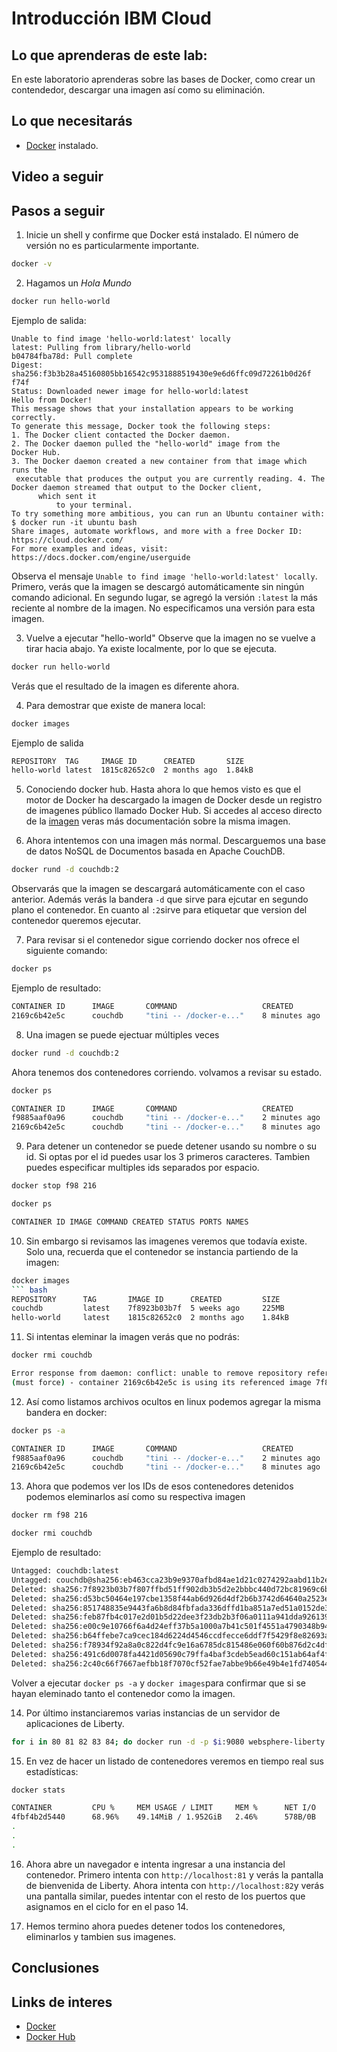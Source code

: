 # Introducción IBM Cloud
## Lo que aprenderas de este lab:
En este laboratorio aprenderas sobre las bases de Docker, como crear un contendedor, descargar una imagen así como su eliminación.
## Lo que necesitarás
- [Docker](https://www.docker.com) instalado.
## Video a seguir
## Pasos a seguir
1. Inicie un shell y confirme que Docker está instalado. El número de versión no es particularmente importante.
```bash
docker -v
```
2. Hagamos un *Hola Mundo*
```bash
docker run hello-world
```
Ejemplo de salida:
```
Unable to find image 'hello-world:latest' locally
latest: Pulling from library/hello-world
b04784fba78d: Pull complete
Digest: sha256:f3b3b28a45160805bb16542c9531888519430e9e6d6ffc09d72261b0d26f f74f
Status: Downloaded newer image for hello-world:latest
Hello from Docker!
This message shows that your installation appears to be working correctly.
To generate this message, Docker took the following steps:
1. The Docker client contacted the Docker daemon.
2. The Docker daemon pulled the "hello-world" image from the
Docker Hub.
3. The Docker daemon created a new container from that image which
runs the
 executable that produces the output you are currently reading. 4. The Docker daemon streamed that output to the Docker client,
      which sent it
          to your terminal.
To try something more ambitious, you can run an Ubuntu container with:
$ docker run -it ubuntu bash
Share images, automate workflows, and more with a free Docker ID: https://cloud.docker.com/
For more examples and ideas, visit: https://docs.docker.com/engine/userguide
```
Observa el mensaje `Unable to find image 'hello-world:latest' locally`. 
Primero, verás que la imagen se descargó automáticamente sin ningún comando adicional. En segundo lugar, 
se agregó la versión `:latest` la más reciente al nombre de la imagen. No especificamos una versión para esta imagen.

3. Vuelve a ejecutar "hello-world" Observe que la imagen no se vuelve a tirar hacia abajo. Ya existe localmente, por lo que se ejecuta.
```bash
docker run hello-world
```
Verás que el resultado de la imagen es diferente ahora.

4. Para demostrar que existe de manera local:
```bash
docker images
```
Ejemplo de salida
```bash
REPOSITORY  TAG     IMAGE ID      CREATED       SIZE 
hello-world latest  1815c82652c0  2 months ago  1.84kB
```
5. Conociendo docker hub.
Hasta ahora lo que hemos visto es que el motor de Docker ha descargado la imagen de Docker desde un registro de imagenes público llamado Docker Hub.
Si accedes al acceso directo de la [imagen](https://hub.docker.com/_/hello-world/) veras más documentación sobre la misma imagen.

6. Ahora intentemos con una imagen más normal. Descarguemos una base de datos NoSQL de Documentos basada en Apache CouchDB.
```bash
docker rund -d couchdb:2
```
Observarás que la imagen se descargará automáticamente con el caso anterior. Además verás la bandera `-d` que sirve para ejcutar en segundo plano el contenedor. 
En cuanto al `:2`sirve para etiquetar que version del contenedor queremos ejecutar. 

7. Para revisar si el contenedor sigue corriendo docker nos ofrece el siguiente comando:
```bash
docker ps
```
Ejemplo de resultado:
```bash
CONTAINER ID      IMAGE       COMMAND                   CREATED         STATUS        PORTS       NAMES
2169c6b42e5c      couchdb     "tini -- /docker-e..."    8 minutes ago   Up 8 minutes  5984/tcp    nervous_poincare
```
8. Una imagen se puede ejectuar múltiples veces
```bash
docker rund -d couchdb:2
```
Ahora tenemos dos contenedores corriendo. volvamos a revisar su estado.
```bash
docker ps
```
```bash
CONTAINER ID      IMAGE       COMMAND                   CREATED         STATUS        PORTS       NAMES
f9885aaf0a96      couchdb     "tini -- /docker-e..."    2 minutes ago   Up 2 minutes  5984/tcp    brave_booth
2169c6b42e5c      couchdb     "tini -- /docker-e..."    8 minutes ago   Up 8 minutes  5984/tcp    nervous_poincare
```
9. Para detener un contenedor se puede detener usando su nombre o su id. Si optas por el id puedes usar los 3 primeros caracteres.
Tambien puedes especificar multiples ids separados por espacio.
```bash
docker stop f98 216
```
```bash
docker ps
```
```bash
CONTAINER ID IMAGE COMMAND CREATED STATUS PORTS NAMES
```
10. Sin embargo si revisamos las imagenes veremos que todavía existe. Solo una, recuerda que el contenedor se instancia partiendo de la imagen:
```bash
docker images
``` bash
REPOSITORY      TAG       IMAGE ID      CREATED         SIZE
couchdb         latest    7f8923b03b7f  5 weeks ago     225MB
hello-world     latest    1815c82652c0  2 months ago    1.84kB
```
11. Si intentas eleminar la imagen verás que no podrás:
```bash
docker rmi couchdb
```
```bash
Error response from daemon: conflict: unable to remove repository reference "couchdb" 
(must force) - container 2169c6b42e5c is using its referenced image 7f8923b03b7f
```
12. Así como listamos archivos ocultos en linux podemos agregar la misma bandera en docker:
```bash
docker ps -a
```
```bash
CONTAINER ID      IMAGE       COMMAND                   CREATED         STATUS                NAMES
f9885aaf0a96      couchdb     "tini -- /docker-e..."    2 minutes ago   Exited 2 minutes ago  brave_booth
2169c6b42e5c      couchdb     "tini -- /docker-e..."    8 minutes ago   Exited 4 minutes ago  nervous_poincare
```
13. Ahora que podemos ver los IDs de esos contenedores detenidos podemos eleminarlos así como su respectiva imagen
```bash
docker rm f98 216
```
```bash
docker rmi couchdb
```
Ejemplo de resultado:
```bash
Untagged: couchdb:latest
Untagged: couchdb@sha256:eb463cca23b9e9370afbd84ae1d21c0274292aabd11b2e5b904d 4be2899141ff
Deleted: sha256:7f8923b03b7f807ffbd51ff902db3b5d2e2bbbc440d72bc81969c6b05631 7c8a
Deleted: sha256:d53bc50464e197cbe1358f44ab6d926d4df2b6b3742d64640a2523e46401 04c4
Deleted: sha256:851748835e9443fa6b8d84fbfada336dffd1ba851a7ed51a0152de3e3115 b693
Deleted: sha256:feb87fb4c017e2d01b5d22dee3f23db2b3f06a0111a941dda926139edc02 7c8e
Deleted: sha256:e00c9e10766f6a4d24eff37b5a1000a7b41c501f4551a4790348b94ff179 ca53
Deleted: sha256:b64ffebe7ca9cec184d6224d4546ccdfecce6ddf7f5429f8e82693a8372c f599
Deleted: sha256:f78934f92a8a0c822d4fc9e16a6785dc815486e060f60b876d2c4df19255 84d8
Deleted: sha256:491c6d0078fa4421d05690c79ffa4baf3cdeb5ead60c151ab64af4fb6d4d 93dc
Deleted: sha256:2c40c66f7667aefbb18f7070cf52fae7abbe9b66e49b4e1fd740544e7cea ebdc 
```
Volver a ejecutar `docker ps -a` y `docker images`para confirmar que si se hayan eleminado tanto el contenedor como la imagen.

14. Por último instanciaremos varias instancias de un servidor de aplicaciones de Liberty.
```bash
for i in 80 81 82 83 84; do docker run -d -p $i:9080 websphere-liberty:webProfile7 ; done
```
15. En vez de hacer un listado de contenedores veremos en tiempo real sus estadísticas:
```bash
docker stats
```
```bash
CONTAINER         CPU %     MEM USAGE / LIMIT     MEM %      NET I/O        BLOCK I/O     PIDS 
4fbf4b2d5440      68.96%    49.14MiB / 1.952GiB   2.46%      578B/0B        0B / 766kB    35
.
.
.
```
16. Ahora abre un navegador e intenta ingresar a una instancia del contenedor.
Primero intenta con `http://localhost:81` y verás la pantalla de bienvenida de Liberty.
Ahora intenta con `http://localhost:82`y verás una pantalla similar, puedes intentar con el resto de los puertos que asignamos en el ciclo for en el paso 14.

17. Hemos termino ahora puedes detener todos los contenedores, eliminarlos y tambien sus imagenes.
## Conclusiones

## Links de interes
- [Docker](https://www.docker.com)
- [Docker Hub](https://hub.docker.com)
